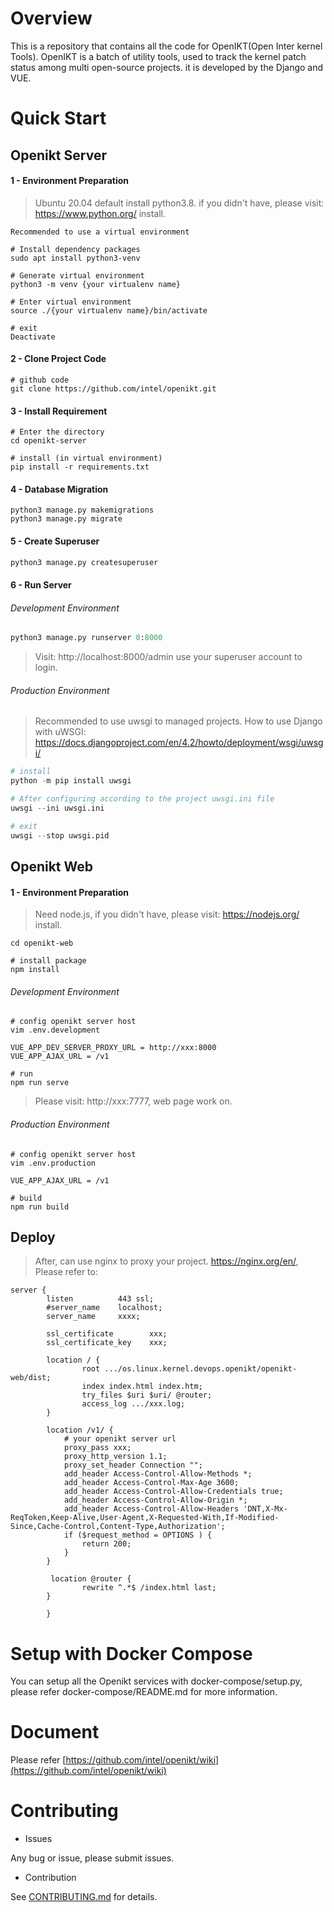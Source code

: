 # Overview

This is a repository that contains all the code for OpenIKT(Open Inter kernel Tools). OpenIKT is a batch of utility tools, used to track the kernel patch status among multi open-source projects. it is developed by the Django and VUE. 



# Quick Start

## Openikt Server

#### 1 - Environment Preparation

> Ubuntu 20.04 default install python3.8. if you didn't have, please visit: https://www.python.org/ install.

	Recommended to use a virtual environment

```shell
# Install dependency packages
sudo apt install python3-venv

# Generate virtual environment 
python3 -m venv {your virtualenv name} 

# Enter virtual environment 
source ./{your virtualenv name}/bin/activate 

# exit 
Deactivate 
```

#### 2 - Clone Project Code

```shell
# github code
git clone https://github.com/intel/openikt.git
```

#### 3 - **Install Requirement**

```shell
# Enter the directory
cd openikt-server 

# install (in virtual environment)
pip install -r requirements.txt 
```

#### 4 - Database Migration

```shell
python3 manage.py makemigrations 
python3 manage.py migrate 
```

#### 5 - Create Superuser

```python
python3 manage.py createsuperuser 
```

#### 6 - Run Server

###### 	Development Environment

```python
python3 manage.py runserver 0:8000
```

> Visit: http://localhost:8000/admin use your superuser account to login. 

###### 	Production Environment

> Recommended to use uwsgi to managed projects. How to use Django with uWSGI: https://docs.djangoproject.com/en/4.2/howto/deployment/wsgi/uwsgi/

```python
# install
python -m pip install uwsgi

# After configuring according to the project uwsgi.ini file
uwsgi --ini uwsgi.ini

# exit
uwsgi --stop uwsgi.pid
```

## Openikt Web

#### 1 - Environment Preparation

> Need node.js, if you didn't have, please visit: https://nodejs.org/ install.

```shell
cd openikt-web

# install package
npm install
```

###### 	Development Environment

```shell
# config openikt server host
vim .env.development 

VUE_APP_DEV_SERVER_PROXY_URL = http://xxx:8000
VUE_APP_AJAX_URL = /v1

# run
npm run serve
```

> Please visit: http://xxx:7777, web page work on.

###### 	Production Environment

```shell
# config openikt server host
vim .env.production

VUE_APP_AJAX_URL = /v1

# build
npm run build
```

## Deploy

> After, can use nginx to proxy your project. https://nginx.org/en/, Please refer to:

```nginx
server {
        listen          443 ssl;
        #server_name    localhost;
        server_name     xxxx;

        ssl_certificate        xxx;
        ssl_certificate_key    xxx;

        location / {
                root .../os.linux.kernel.devops.openikt/openikt-web/dist;
                index index.html index.htm;
                try_files $uri $uri/ @router;
                access_log .../xxx.log;
        }

        location /v1/ {
        	# your openikt server url
            proxy_pass xxx;
            proxy_http_version 1.1;
            proxy_set_header Connection "";
            add_header Access-Control-Allow-Methods *;
            add_header Access-Control-Max-Age 3600;
            add_header Access-Control-Allow-Credentials true;
            add_header Access-Control-Allow-Origin *;
            add_header Access-Control-Allow-Headers 'DNT,X-Mx-ReqToken,Keep-Alive,User-Agent,X-Requested-With,If-Modified-Since,Cache-Control,Content-Type,Authorization';
            if ($request_method = OPTIONS ) {
                return 200;
            }
        }
        
         location @router {
                rewrite ^.*$ /index.html last;
        }

        }
```


# Setup with Docker Compose

You can setup all the Openikt services with docker-compose/setup.py,
please refer docker-compose/README.md for more information.



# Document 

Please refer [https://github.com/intel/openikt/wiki](https://github.com/intel/openikt/wiki)



# Contributing

* Issues

Any bug or issue, please submit issues.

* Contribution

See [CONTRIBUTING.md](CONTRIBUTING.md) for details.



